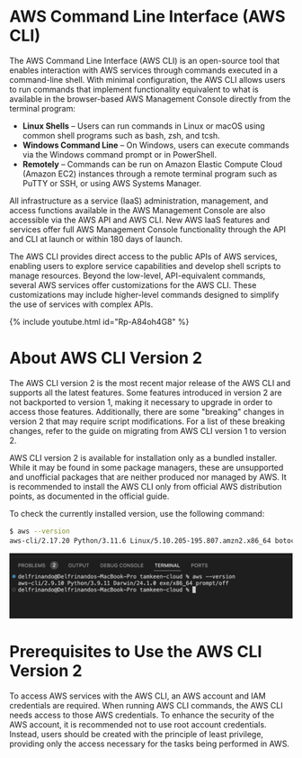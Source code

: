 # AWS Command Line Interface (AWS CLI)

The AWS Command Line Interface (AWS CLI) is an open-source tool that enables interaction with AWS services through commands executed in a command-line shell. With minimal configuration, the AWS CLI allows users to run commands that implement functionality equivalent to what is available in the browser-based AWS Management Console directly from the terminal program:

- **Linux Shells** – Users can run commands in Linux or macOS using common shell programs such as bash, zsh, and tcsh.
- **Windows Command Line** – On Windows, users can execute commands via the Windows command prompt or in PowerShell.
- **Remotely** – Commands can be run on Amazon Elastic Compute Cloud (Amazon EC2) instances through a remote terminal program such as PuTTY or SSH, or using AWS Systems Manager.

All infrastructure as a service (IaaS) administration, management, and access functions available in the AWS Management Console are also accessible via the AWS API and AWS CLI. New AWS IaaS features and services offer full AWS Management Console functionality through the API and CLI at launch or within 180 days of launch.

The AWS CLI provides direct access to the public APIs of AWS services, enabling users to explore service capabilities and develop shell scripts to manage resources. Beyond the low-level, API-equivalent commands, several AWS services offer customizations for the AWS CLI. These customizations may include higher-level commands designed to simplify the use of services with complex APIs.


{% include youtube.html id="Rp-A84oh4G8" %}


# About AWS CLI Version 2

The AWS CLI version 2 is the most recent major release of the AWS CLI and supports all the latest features. Some features introduced in version 2 are not backported to version 1, making it necessary to upgrade in order to access those features. Additionally, there are some "breaking" changes in version 2 that may require script modifications. For a list of these breaking changes, refer to the guide on migrating from AWS CLI version 1 to version 2.

AWS CLI version 2 is available for installation only as a bundled installer. While it may be found in some package managers, these are unsupported and unofficial packages that are neither produced nor managed by AWS. It is recommended to install the AWS CLI only from official AWS distribution points, as documented in the official guide.


To check the currently installed version, use the following command:

```bash
$ aws --version
aws-cli/2.17.20 Python/3.11.6 Linux/5.10.205-195.807.amzn2.x86_64 botocore/1.18.6
```

![alt text](image-5.png)

# Prerequisites to Use the AWS CLI Version 2

To access AWS services with the AWS CLI, an AWS account and IAM credentials are required. When running AWS CLI commands, the AWS CLI needs access to those AWS credentials. To enhance the security of the AWS account, it is recommended not to use root account credentials. Instead, users should be created with the principle of least privilege, providing only the access necessary for the tasks being performed in AWS.
